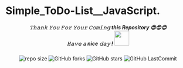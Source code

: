 # Simple_ToDo-List__JavaScript.

<h5 align="center">
𝚃𝚑𝚊𝚗𝚔 𝚈𝚘𝚞 𝙵𝚘𝚛 𝚈𝚘𝚞𝚛 𝙲𝚘𝚖𝚒𝚗𝚐 this Repository 😍😍😍<br>
𝙷𝚊𝚟𝚎 𝚊 nice 𝚍𝚊𝚢 ! 
	<img src="https://raw.githubusercontent.com/isharamaduranga/red-alpha/main/Hi.gif" width="40px" Height="40px">
</h5>
<div align="center">

![repo size](https://img.shields.io/github/repo-size/isharamaduranga/Simple_ToDo-List__JavaScript?label=Repo%20Size&style=for-the-badge&labelColor=black&color=1eb61e)
![GitHub forks](https://img.shields.io/github/forks/isharamaduranga/Simple_ToDo-List__JavaScript?&labelColor=black&color=2196f3&style=for-the-badge)
![GitHub stars](https://img.shields.io/github/stars/isharamaduranga/Simple_ToDo-List__JavaScript?&labelColor=black&color=ff9800&style=for-the-badge)
![GitHub LastCommit](https://img.shields.io/github/last-commit/isharamaduranga/Simple_ToDo-List__JavaScript?logo=github&labelColor=black&color=e91e63&style=for-the-badge)
</div>
